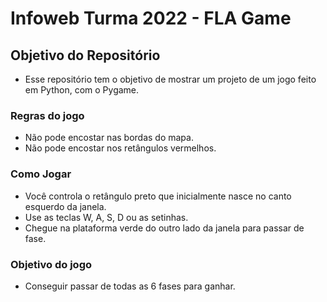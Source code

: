 # Infoweb Turma 2022 - FLA Game

## Objetivo do Repositório
- Esse repositório tem o objetivo de mostrar um projeto de um jogo feito em Python, com o Pygame. 

### Regras do jogo
- Não pode encostar nas bordas do mapa.
- Não pode encostar nos retângulos vermelhos.

### Como Jogar
- Você controla o retângulo preto que inicialmente nasce no canto esquerdo da janela. 
- Use as teclas W, A, S, D ou as setinhas.
- Chegue na plataforma verde do outro lado da janela para passar de fase. 

### Objetivo do jogo
- Conseguir passar de todas as 6 fases para ganhar. 
